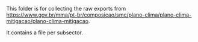 This folder is for collecting the raw exports from https://www.gov.br/mma/pt-br/composicao/smc/plano-clima/plano-clima-mitigacao/plano-clima-mitigacao.

It contains a file per subsector.
